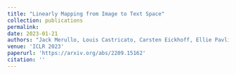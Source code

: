 ```yaml
---
title: "Linearly Mapping from Image to Text Space"
collection: publications
permalink: 
date: 2023-01-21
authors: "Jack Merullo, Louis Castricato, Carsten Eickhoff, Ellie Pavlick"
venue: 'ICLR 2023'
paperurl: 'https://arxiv.org/abs/2209.15162'
citation: ''
---
```

